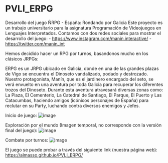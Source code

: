 # PVLI_ERPG
Desarrollo del juego ÑRPG - España: Rondando por Galicia
Este proyecto es un trabajo universitario para la asignatura Programación de Videojuegos en Lenguajes Interpretados.
Contamos con dos redes sociales para mostrar el desarrollo del juego:
    - https://www.instagram.com/manin.interactive/
    - https://twitter.com/manin_int

Hemos decidido hacer un RPG por turnos, basandonos mucho en los clásicos JRPGs:

ERPG es un JRPG ubicado en Galicia, donde en una de las grandes plazas de Vigo se encuentra el Dinoseto vandalizado, podado y destrozado. Nuestro protagonista, Manín, que es el jardinero encargado del seto, se verá envuelto en una aventura por toda Galicia para recuperar los diferentes trozos del Dinoseto. Durante esta aventura atravesará diversas zonas como: La Plaza, El Cementerio, La Catedral de Santiago, El Parque, El Puerto y Las Catacumbas, haciendo amigos (icónicos personajes de España) para reclutar en su Party, luchando contra diversos enemigos y Jefes.

Inicio de juego:
![image](https://user-images.githubusercontent.com/91754567/198389086-a2ab1a8a-e61a-4a0b-b3b0-77d6f95e53a0.png)

Exploración por el mundo (Imagen temporal, no corresponde con la versión final del juego):
![image](https://user-images.githubusercontent.com/91754567/198389352-321836b4-3eda-4f30-b298-6745eb2c15bb.png)

Combate por turnos:
![image](https://user-images.githubusercontent.com/91754567/198389494-43b4a7a7-802f-478c-9b28-8b09968f0d5c.png)

El juego se puede probar a través del siguiente link (nuestra página web):
https://almasso.github.io/PVLI_ERPG/	
